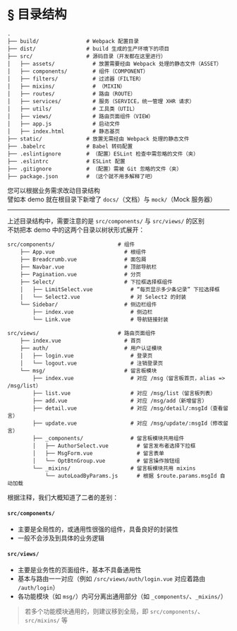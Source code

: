 # § 目录结构

```
.
├── build/               # Webpack 配置目录
├── dist/                # build 生成的生产环境下的项目
├── src/                 # 源码目录（开发都在这里进行）
│   ├── assets/            # 放置需要经由 Webpack 处理的静态文件（ASSET）
│   ├── components/        # 组件（COMPONENT）
│   ├── filters/           # 过滤器（FILTER）
│   ├── mixins/            # （MIXIN）
│   ├── routes/            # 路由（ROUTE）
│   ├── services/          # 服务（SERVICE，统一管理 XHR 请求）
│   ├── utils/             # 工具类（UTIL）
│   ├── views/             # 路由页面组件（VIEW）
│   ├── app.js             # 启动文件
│   ├── index.html         # 静态基页
├── static/              # 放置无需经由 Webpack 处理的静态文件
├── .babelrc             # Babel 转码配置
├── .eslintignore        # （配置）ESLint 检查中需忽略的文件（夹）
├── .eslintrc            # ESLint 配置
├── .gitignore           # （配置）需被 Git 忽略的文件（夹）
├── package.json         # （这个就不用多解释了吧）
```

您可以根据业务需求改动目录结构  
譬如本 demo 就在根目录下新增了 `docs/`（文档）与 `mock/`（Mock 服务器）

***

上述目录结构中，需要注意的是 `src/components/` 与 `src/views/` 的区别  
不妨把本 demo 中的这两个目录以树状形式展开：

```
src/components/                    # 组件
    ├── App.vue                      # 根组件
    ├── Breadcrumb.vue               # 面包屑
    ├── Navbar.vue                   # 顶部导航栏
    ├── Pagination.vue               # 分页
    ├── Select/                      # 下拉框选择框组件
    │   ├── LimitSelect.vue            # “每页显示多少条记录” 下拉选择框
    │   └── Select2.vue                # 对 Select2 的封装
    └── Sidebar/                     # 侧边栏组件
        ├── index.vue                  # 侧边栏
        └── Link.vue                   # 导航链接封装

src/views/                         # 路由页面组件
    ├── index.vue                    # 首页
    ├── auth/                        # 用户认证模块
    │   ├── login.vue                  # 登录页
    │   └── logout.vue                 # 注销登录页
    └── msg/                         # 留言板模块
        ├── index.vue                  # 对应 /msg（留言板首页，alias => /msg/list）
        ├── list.vue                   # 对应 /msg/list（留言板列表）
        ├── add.vue                    # 对应 /msg/add（新增留言）
        ├── detail.vue                 # 对应 /msg/detail/:msgId（查看留言）
        ├── update.vue                 # 对应 /msg/update/:msgId（修改留言）
        ├── _components/               # 留言板模块共用组件
        │   ├── AuthorSelect.vue         # 留言发布者选择下拉框
        │   ├── MsgForm.vue              # 留言表单
        │   └── OptBtnGroup.vue          # 留言操作按钮组
        └── _mixins/                   # 留言板模块共用 mixins
            └── autoLoadByParams.js      # 根据 $route.params.msgId 自动加载
```

根据注释，我们大概知道了二者的差别：

#### `src/components/`
* 主要是全局性的，或通用性很强的组件，具备良好的封装性
* 一般不会涉及到具体的业务逻辑

#### `src/views/`
* 主要是业务性的页面组件，基本不具备通用性
* 基本与路由一一对应（例如 `/src/views/auth/login.vue` 对应着路由 `/auth/login`）
* 各功能模块（如 `msg/`）内可分离出通用部分（如 `_components/`、`_mixins/`）

> 若多个功能模块通用的，则建议移到全局，即 `src/components/`、`src/mixins/` 等
